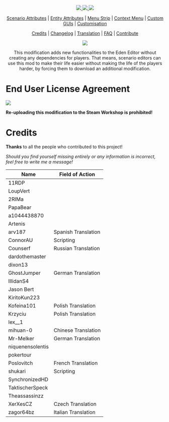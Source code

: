 <p align="center">
  <a href="https://github.com/RevoArma3/3den-Enhanced">
    <img src="https://img.shields.io/github/repo-size/RevoArma3/3den-Enhanced.svg?label=Repo%20Size&style=flat-square">
  </a>
  <a href="https://github.com/RevoArma3/3den-Enhanced/pulse">
    <img src="https://img.shields.io/github/commit-activity/m/RevoArma3/3den-Enhanced.svg?label=Commit%20Activity&style=flat-square">
  </a>
    <a href="https://steamcommunity.com/sharedfiles/filedetails/?id=623475643">
    <img src="https://img.shields.io/steam/subscriptions/623475643.svg?color=darkgreen&label=Steam%20Subscriptions&style=flat-square">
  </a>
</p>
<p align="center">
  <a href="https://github.com/R3voA3/3den-Enhanced/wiki/Scenario-Attributes">Scenario Attributes</a> |
  <a href="https://github.com/R3voA3/3den-Enhanced/wiki/Entity-Attributes">Entity Attributes</a> |
  <a href="https://github.com/R3voA3/3den-Enhanced/wiki/Menu-Strip">Menu Strip</a> |
  <a href="https://github.com/R3voA3/3den-Enhanced/wiki/Context-Menu">Context Menu</a> |
  <a href="https://github.com/R3voA3/3den-Enhanced/wiki/Custom-GUIs">Custom GUIs</a> |
  <a href="https://github.com/R3voA3/3den-Enhanced/wiki/Customisation">Customisation</a>
</p>

<p align="center">
  <a href="https://github.com/R3voA3/3den-Enhanced/wiki/Credits">Credits</a> |
  <a href="https://steamcommunity.com/sharedfiles/filedetails/changelog/623475643">Changelog</a> |
  <a href="https://github.com/R3voA3/3den-Enhanced/wiki/Translation">Translation</a> |
  <a href="https://github.com/R3voA3/3den-Enhanced/wiki/FAQ">FAQ</a> |
  <a href="https://github.com/R3voA3/3den-Enhanced/wiki/Contribute">Contribute</a>
</p>

<p align="center">
  <img src="https://github.com/R3voA3/3den-Enhanced/blob/master/wiki/wikiLogo.png">
</p>

<p align="center">
This modification adds new functionalities to the Eden Editor without creating any dependencies for players. That means, scenario editors can use this mod to make their life easier without making the life of the players harder, by forcing them to download an additional modification.
</p>

# End User License Agreement
[<img src="https://raw.githubusercontent.com/R3voA3/3den-Enhanced/master/wiki/APL-SA.png">](https://www.bohemia.net/community/licenses/arma-public-license-share-alike)

**Re-uploading this modification to the Steam Workshop is prohibited!**

# Credits
**Thanks** to all the people who contributed to this project! 

_Should you find yourself missing entirely or any information is incorrect, feel free to write me a message!_

|Name | Field of Action|
--- | --- |
| 11RDP | 
| LoupVert |
| 2RIMa |
|PapaBear |
| a1044438870 |
| Artenis |
| arv187 | Spanish Translation |
| ConnorAU | Scripting |
| Counserf | Russian Translation |
| dardothemaster |
| dixon13 |
| GhostJumper | German Translation |
| IllidanS4 |
| Jason Bert |
| KiritoKun223 |
| Kofeina101 | Polish Translation |
| Krzyciu | Polish Translation |
| lex__1 |
| mihuan-0 | Chinese Translation |
| Mr-Melker | German Translation |
| niquenensolentis |
| pokertour |
| Poslovitch | French Translation |
| shukari | Scripting |
| SynchronizedHD |
| TaktischerSpeck |
| Theassassinzz |
| XerXesCZ | Czech Translation |
| zagor64bz | Italian Translation |
